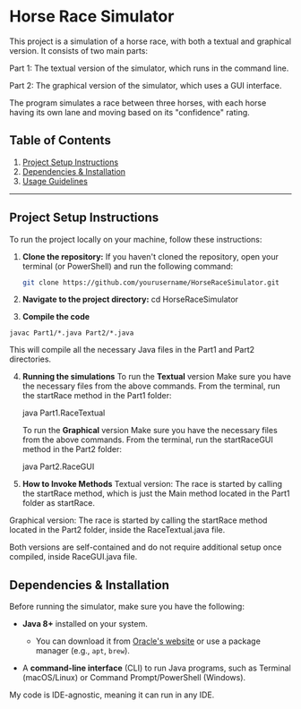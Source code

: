 # Horse Race Simulator

This project is a simulation of a horse race, with both a textual and graphical version. It consists of two main parts:

Part 1: The textual version of the simulator, which runs in the command line.

Part 2: The graphical version of the simulator, which uses a GUI interface.

The program simulates a race between three horses, with each horse having its own lane and moving based on its "confidence" rating.

## Table of Contents
1. [Project Setup Instructions](#project-setup-instructions)
2. [Dependencies & Installation](#dependencies--installation)
3. [Usage Guidelines](#usage-guidelines)

---

## Project Setup Instructions

To run the project locally on your machine, follow these instructions:

1. **Clone the repository:**
   If you haven't cloned the repository, open your terminal (or PowerShell) and run the following command:
   
   ```bash
   git clone https://github.com/yourusername/HorseRaceSimulator.git

2. **Navigate to the project directory:**
  cd HorseRaceSimulator

3.  **Compile the code**

   
   `javac Part1/*.java Part2/*.java`

   This will compile all the necessary Java files in the Part1 and Part2 directories.

4. **Running the simulations**
   To run the **Textual** version
   Make sure you have the necessary files from the above commands.
   From the terminal, run the startRace method in the Part1 folder:

   java Part1.RaceTextual

   To run the **Graphical** version
   Make sure you have the necessary files from the above commands.
   From the terminal, run the startRaceGUI method in the Part2 folder:

   java Part2.RaceGUI

5. **How to Invoke Methods**
Textual version: The race is started by calling the startRace method, which is just the Main method located in the Part1 folder as startRace.

Graphical version: The race is started by calling the startRace method located in the Part2 folder, inside the RaceTextual.java file. 

Both versions are self-contained and do not require additional setup once compiled, inside RaceGUI.java file.


## Dependencies & Installation
Before running the simulator, make sure you have the following:


- **Java 8+** installed on your system.
  - You can download it from [Oracle's website](https://www.oracle.com/java/technologies/javase-jdk11-downloads.html) or use a package manager (e.g., `apt`, `brew`).
  
- A **command-line interface** (CLI) to run Java programs, such as Terminal (macOS/Linux) or Command Prompt/PowerShell (Windows).

My code is IDE-agnostic, meaning it can run in any IDE. 


   
   

